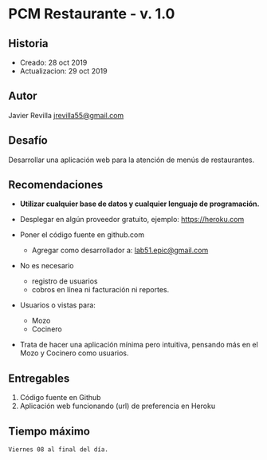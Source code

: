 # PCM Restaurante - v. 1.0


## Historia
- Creado:         28 oct 2019
- Actualizacion:  29 oct 2019

## Autor
Javier Revilla
jrevilla55@gmail.com


Desafío 
--------
Desarrollar una aplicación web para la atención de menús de restaurantes.


Recomendaciones
----------------
- **Utilizar cualquier base de datos y cualquier lenguaje de programación.**

- Desplegar en algún proveedor gratuito, ejemplo: https://heroku.com 

- Poner el código fuente en github.com
	- Agregar como desarrollador a: lab51.epic@gmail.com 


- No es necesario 
	- registro de usuarios
	- cobros en línea ni facturación ni reportes. 

- Usuarios o vistas para:
	- Mozo 
	- Cocinero 

- Trata de hacer una aplicación mínima pero intuitiva, pensando más en el Mozo y Cocinero como usuarios.


## Entregables
1. Código fuente en Github
2. Aplicación web funcionando (url) de preferencia en Heroku


## Tiempo máximo
	Viernes 08 al final del día.


